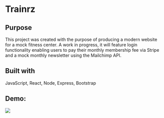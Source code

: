 # Trainrz

## Purpose
This project was created with the purpose of producing a modern website for a mock fitness center. A work in progress, it will feature login functionality enabling 
users to pay their monthly membership fee via Stripe and a mock monthly newsletter using the Mailchimp API.

## Built with
JavaScript, React, Node, Express, Bootstrap

## Demo:
![](Trainrz.gif)
